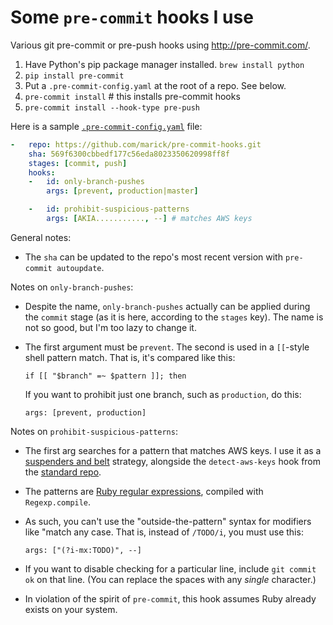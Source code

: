 # Some `pre-commit` hooks I use

Various git pre-commit or pre-push hooks using http://pre-commit.com/. 


1. Have Python's pip package manager installed. `brew install python`
2. `pip install pre-commit`
3. Put a `.pre-commit-config.yaml` at the root of a repo. See below.
4. `pre-commit install` # this installs pre-commit hooks
5. `pre-commit install --hook-type pre-push`

Here is a sample [`.pre-commit-config.yaml`](https://github.com/marick/pre-commit-hooks/blob/master/dot-pre-commit-config.yaml.sample) file:

```yaml
-   repo: https://github.com/marick/pre-commit-hooks.git
    sha: 569f6300cbbedf177c56eda8023350620998ff8f
    stages: [commit, push]
    hooks:
    -   id: only-branch-pushes
        args: [prevent, production|master]

    -   id: prohibit-suspicious-patterns
        args: [AKIA..........., --] # matches AWS keys
```
General notes:
*  The `sha` can be updated to the repo's most recent version with `pre-commit autoupdate`.

Notes on `only-branch-pushes`:
* Despite the name, `only-branch-pushes` actually can be applied during the `commit` stage (as it is here, according to the `stages` key). The name is not so good, but I'm too lazy to change it.
* The first argument must be `prevent`. The second is used in a `[[`-style shell pattern match. That is, it's
  compared like this:
  
      if [[ "$branch" =~ $pattern ]]; then
  
  If you want to prohibit just one branch, such as `production`, do this:
  
      args: [prevent, production]
  

Notes on `prohibit-suspicious-patterns`:
* The first arg searches for a pattern that matches AWS keys. I use it as a [suspenders and belt](http://www.investopedia.com/terms/b/belt-and-suspenders.asp) strategy, alongside the `detect-aws-keys` hook from the [standard repo](https://github.com/pre-commit/pre-commit-hooks).
* The patterns are [Ruby regular expressions](http://ruby-doc.org/core-1.9.3/Regexp.html), compiled with `Regexp.compile`.
* As such, you can't use the "outside-the-pattern" syntax for modifiers like "match any case. That is, instead of `/TODO/i`, you must use this: 
  
      args: ["(?i-mx:TODO)", --]

* If you want to disable checking for a particular line, include `git commit ok` on that line. (You can replace the spaces with any *single* character.)
* In violation of the spirit of `pre-commit`, this hook assumes Ruby already exists on your system.

